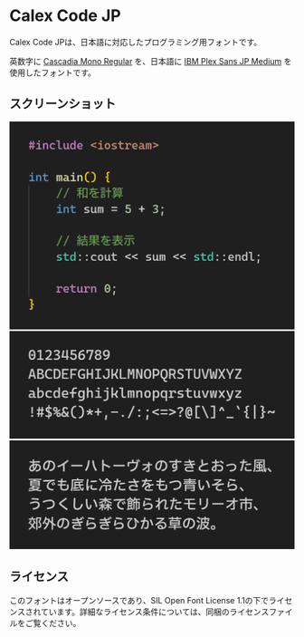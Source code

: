 # Calex Code JP

Calex Code JPは、日本語に対応したプログラミング用フォントです。

英数字に [Cascadia Mono Regular](https://github.com/microsoft/cascadia-code) を、日本語に [IBM Plex Sans JP Medium](https://github.com/IBM/plex) を使用したフォントです。

## スクリーンショット

![](img/sample_3.png)
![](img/sample_1.png)
![](img/sample_2.png)

## ライセンス

このフォントはオープンソースであり、SIL Open Font License 1.1の下でライセンスされています。詳細なライセンス条件については、同梱のライセンスファイルをご覧ください。
